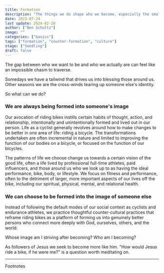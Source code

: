 ```yaml
---
title: Formation
description: "The things we do shape who we become, especially the small habits we engage with regularly. Riding a bike and being a part of cycling culture is no different - it can be a catalyst of transformation for us for good or un-good."
date: 2023-07-24
last update: 2024-02-28
author: ["Ben Schultz"]
image: ""
categories: ["basics"]
tags: ["formation", "counter-formation", "culture"]
stage: ["Seedling"]
draft: false
---
```


The gap between who we want to be and who we actually are can feel like an impossible chasm to traverse.

Somedays we have a tailwind that drives us into blessing those around us. Other seasons we are the cross-winds tearing up someone else's identity.

So what can we do?

### We are always being formed into someone's image

Our avocation of riding bikes instills certain habits of thought, action, and relationship, intentionally and unintentionally formed and lived out in our person. Life as a cyclist generally revolves around how to make changes to be better in one area of life: riding a bicycle. The transformations undertaken are often incremental in nature and limited to improving the function of our bodies on a bicycle, or focused on the function of our bicycles.

The patterns of life we choose change us towards a certain vision of the good life, often a life lived by professional full-time athletes, paid influencers, and those around us who we look up to as having the ideal performance, bike, body, or lifestyle. We focus on fitness and performance, often to the detriment of larger, more important aspects of our lives off the bike, including our spiritual, physical, mental, and relational health.

### We can choose to be formed into the image of someone else

Instead of following the default modes of our social context as cyclists and endurance athletes, we practice thoughtful counter-cultural practices that reframe riding bikes as a platform of forming us into genuinely better persons who connect more deeply with God, ourselves, others, and the world.

Whose image am I striving after becoming? Who am I becoming?

As followers of Jesus we seek to become more like him. "How would Jesus ride a bike, if he were me?" is a question worth meditating on.

---

Footnotes
